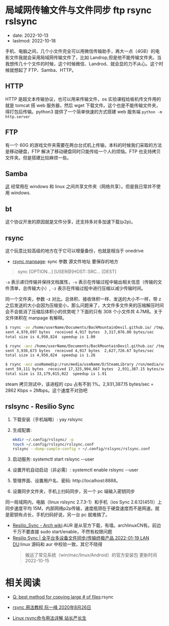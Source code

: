 # 局域网传输文件与文件同步 ftp rsync rslsync
- date: 2022-10-13
- lastmod: 2022-10-18

手机、电脑之间，几个小文件完全可以用微信传输助手，再大一点（4GB）的电影文件我就会采用局域网传输文件了，比如 Landrop,但是他不能传输文件夹。当我想传几十个文件的时候，这个时候微信、Landrod、就会显的力不从心。这个时候就想起了 FTP、Samba、HTTP。

## HTTP

HTTP 是超文本传输协议，也可以用来传输文件，os 实验课程给板机传文件用的就是 tomcat 搭 web 服务器，然后 wget 下载文件。这个也是不能传输文件夹，得打包后传输。python3 提供了一个简单快速的方式搭建 web 服务端 `python -m http.server`

## FTP

有一个 60G 的游戏文件夹需要在两台台式机上传输，本科的时候我们采取的方法是移动硬盘，FTP 解决了移动硬盘同时只能传给一个人的烦恼。FTP 也支持拷贝文件夹。但是搭建比较麻烦一些。

## Samba

[这](https://www.samba.org) 经常用在 windows 和 linux 之间共享文件夹（网络共享）。但是我日常并不使用 windows.

## bt

这个协议开发的原因就是文件分享，还支持多对多加速下载(p2p)。

## rsync

这个玩意比较高级的地方在于它可以增量备份，也就是相当于 onedrive

- [rsync manpage](https://download.samba.org/pub/rsync/rsync.1): sync 参数 源文件地址 要保存的地方
> sync [OPTION...] [USER@]HOST::SRC... [DEST]

`-a` 表示递归传输并保持文档属性，`-v` 表示在传输过程中输出相关信息（传输的文件清单，总传输大小）, `-z` 表示在传输过程中进行压缩以减少传输时间。

同一个文件夹，参数 -z 对比。总体积、接收体积一样、发送的大小不一样，带 z 之后发送的大小会因为压缩变小，那么问题来了，大文件多文件夹的压缩解压时间会不会抵消了压缩后体积小的优势呢？下面的只有 308 个小文件共 4.7MB。关于文件体积在 manpage 有解释。

```bash
$ rsync -av /home/userName/Documents/BackMountainDevil.github.io/ /tmp/bmd
sent 4,970,697 bytes  received 4,917 bytes  3,317,076.00 bytes/sec
total size is 4,950,824  speedup is 1.00

$ rsync -avz /home/userName/Documents/BackMountainDevil.github.io/ /tmp/bmd
sent 3,936,673 bytes  received 4,917 bytes  2,627,726.67 bytes/sec
total size is 4,950,824  speedup is 1.26

$ rsync -avz useName@ip:/run/media/useName/D/SteamLibrary /run/media/userName/DATADRIVE1/SteamLibrary   # 拷贝 steam 测试
sent 59,111 bytes  received 17,325,904,667 bytes  2,931,387.15 bytes/sec
total size is 33,179,015,022  speedup is 1.91
```

steam 拷贝测试中，该进程的 cpu 占有不到 1%。2,931,387.15 bytes/sec = 2862 Kbps = 2Mbps。这个速度不对劲吧

## rslsync - Resilio Sync

1. 下载安装（手机端略）: yay rslsync
2. 生成配置: 

    ```bash
    mkdir ~/.config/rslsync/ -p
    touch ~/.config/rslsync/rslsync.conf
    rslsync --dump-sample-config > ~/.config/rslsync/rslsync.conf
    ```

3. 启动服务: systemctl start rslsync --user
4. 设置开机自动启动（非必需）: systemctl enable rslsync --user
5. 管理界面、设置用户名、密码: http://localhost:8888。
6. 设置同步文件夹，手机上扫码同步，另一个 pc 端输入密钥同步

同一局域网内，电脑（linux rslsync 2.7.3-1）和手机（ios Sync 2.6.12(451)）上同步速度平均 15M，内部网络p2p传输，速度瓶颈在于硬盘速度而不是网速。就是密钥有点长，手机扫码好说，另一台 pc 就难搞了。

- [Resilio_Sync - Arch wiki](https://wiki.archlinux.org/title/Resilio_Sync):AUR 是从官方下载，有墙。archlinuxCN有。前边千万不要直接 sudo start/enable，不然有权限问题
- [Resilio Sync | 全平台多设备文件同步/传输终极产品 2022-01-19 LAN DU](https://zhuanlan.zhihu.com/p/459403503):linux 源码和 aur 中校验一致，其它不晓得
    > 搬运了常见系统（win/mac/linux/Android）的官方安装包 更新时间2022-10-15

# 相关阅读

- [Q: best method for copying large # of files](https://forum.endeavouros.com/t/q-best-method-for-copying-large-of-files/32727):rsync

- [rsync 用法教程 阮一峰 2020年8月26日](https://www.ruanyifeng.com/blog/2020/08/rsync.html)

- [Linux rsync命令用法详解 站长严长生](http://c.biancheng.net/view/6121.html)
